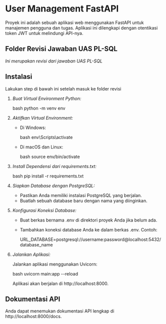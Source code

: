 # User Management FastAPI

Proyek ini adalah sebuah aplikasi web menggunakan FastAPI untuk manajemen pengguna dan tugas. Aplikasi ini dilengkapi dengan otentikasi token JWT untuk melindungi API-nya.

## Folder Revisi Jawaban UAS PL-SQL
*Ini merupakan revisi dari jawaban UAS PL-SQL*

## Instalasi
Lakukan step di bawah ini setelah masuk ke folder revisi

1. *Buat Virtual Environment Python:*

    bash
    python -m venv env
    

2. *Aktifkan Virtual Environment:*

    - Di Windows:

        bash
        env\Scripts\activate
        

    - Di macOS dan Linux:

        bash
        source env/bin/activate
        

3. *Install Dependensi dari requirements.txt:*

    bash
    pip install -r requirements.txt
    

4. *Siapkan Database dengan PostgreSQL:*

    - Pastikan Anda memiliki instalasi PostgreSQL yang berjalan.
    - Buatlah sebuah database baru dengan nama yang diinginkan.

5. *Konfigurasi Koneksi Database:*

    - Buat berkas bernama .env di direktori proyek Anda jika belum ada.
    - Tambahkan koneksi database Anda ke dalam berkas .env. Contoh:

        
        URL_DATABASE=postgresql://username:password@localhost:5432/database_name
        

6. *Jalankan Aplikasi:*

    Jalankan aplikasi menggunakan Uvicorn:

    bash
    uvicorn main:app --reload
    

    Aplikasi akan berjalan di http://localhost:8000.

## Dokumentasi API

Anda dapat menemukan dokumentasi API lengkap di http://localhost:8000/docs.
